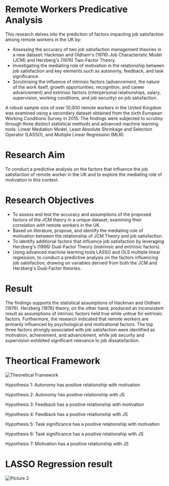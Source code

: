 # Remote Workers Predicative Analysis
This research delves into the prediction of factors impacting job satisfaction among remote workers in the UK by: 

- Assessing the accuracy of two job satisfaction management theories in a new dataset: Hackman and Oldham's (1976) Job Characteristic Model (JCM) and Herzberg's (1976) Two-Factor Theory.
- Investigating the mediating role of motivation in the relationship between job satisfaction and key elements such as autonomy, feedback, and task significance. 
- Scrutinising the influence of intrinsic factors (advancement, the nature of the work itself, growth opportunities, recognition, and career advancement) and extrinsic factors (interpersonal relationships, salary, supervision, working conditions, and job security) on job satisfaction. 

A robust sample size of over 10,000 remote workers in the United Kingdom was examined using a secondary dataset obtained from the sixth European Working Conditions Survey in 2015. The findings were subjected to scrutiny through three distinct statistical methods and advanced machine learning tools: Linear Mediation Model, Least Absolute Shrinkage and Selection Operator (LASSO), and Multiple Linear Regression (MLR).

# Research Aim
To conduct a predictive analysis on the factors that influence the job satisfaction of remote worker in the UK and to explore the mediating role of motivation in this context.

# Research Objectives
- To assess and test the accuracy and assumptions of the proposed factors of the JCM theory in a unique dataset, examining their correlation with remote workers in the UK.
- Based on literature, propose, and identify the mediating role of motivation between the relationship of JCM Theory and job satisfaction.
- To identify additional factors that influence job satisfaction by leveraging Herzberg's (1966) Dual-Factor Theory (instrinsic and extrinsic factors).
- Using advanced machine learning tools LASSO and OLS multiple linear regression, to conduct a predictive analysis on the factors influencing job satisfaction, drawing on variables derived from both the JCM and Herzberg's Dual-Factor theories.

# Result
The findings supports the statistical assumptions of Hackman and Oldham (1976). Herzberg (1976) theory, on the other hand, produced an inconsistent result as assumptions of 
intrinsic factors held true while untrue for extrinsic factors. Furthermore, the research indicated that remote workers are primarily influenced by psychological and motivational factors. 
The top three factors strongly associated with job satisfaction were identified as motivation, achievement, and advancement, while job security and supervision exhibited significant relevance to job dissatisfaction.

# Theortical Framework 
![Theoretical Framework](https://github.com/bisolaola/RemoteWorkers-PredicativeAnalysis/assets/137617628/1e5cea38-d75f-4984-95dd-b94d4a8bf7ff)

Hypothesis 1: Autonomy has positive relationship with motivation


Hypothesis 2: Autonomy has positive relationship with JS


Hypothesis 3: Feedback has a positive relationship with motivation


Hypothesis 4: Feedback has a positive relationship with JS 


Hypothesis 5: Task significance has a positive relationship with motivation


Hypothesis 6: Task significance has a positive relationship with JS 


Hypothesis 7: Motivation has a positive relationship with JS

# LASSO Regression result
![Picture 2](https://github.com/bisolaola/RemoteWorkers-PredicativeAnalysis/assets/137617628/c656bfa4-fc26-4e23-a619-fea0ed6db2a5)



